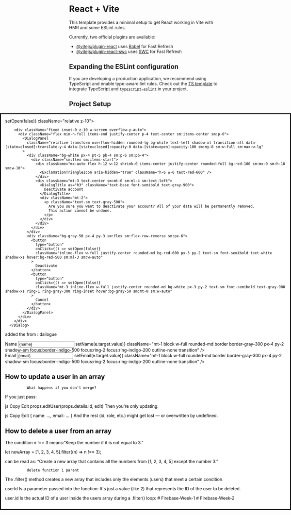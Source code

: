 # React + Vite

This template provides a minimal setup to get React working in Vite with HMR and some ESLint rules.

Currently, two official plugins are available:

- [@vitejs/plugin-react](https://github.com/vitejs/vite-plugin-react/blob/main/packages/plugin-react/README.md) uses [Babel](https://babeljs.io/) for Fast Refresh
- [@vitejs/plugin-react-swc](https://github.com/vitejs/vite-plugin-react-swc) uses [SWC](https://swc.rs/) for Fast Refresh

## Expanding the ESLint configuration

If you are developing a production application, we recommend using TypeScript and enable type-aware lint rules. Check out the [TS template](https://github.com/vitejs/vite/tree/main/packages/create-vite/template-react-ts) to integrate TypeScript and [`typescript-eslint`](https://typescript-eslint.io) in your project.











## Project Setup


   <Dialog open={open} onClose={() => setOpen(false)} className="relative z-10">
        <DialogBackdrop
          className="fixed inset-0 bg-gray-500/75 transition-opacity data-[state=closed]:opacity-0 data-[state=open]:opacity-100"
        />

        <div className="fixed inset-0 z-10 w-screen overflow-y-auto">
          <div className="flex min-h-full items-end justify-center p-4 text-center sm:items-center sm:p-0">
            <DialogPanel
              className="relative transform overflow-hidden rounded-lg bg-white text-left shadow-xl transition-all data-[state=closed]:translate-y-4 data-[state=closed]:opacity-0 data-[state=open]:opacity-100 sm:my-8 sm:w-full sm:max-w-lg"
            >
              <div className="bg-white px-4 pt-5 pb-4 sm:p-6 sm:pb-4">
                <div className="sm:flex sm:items-start">
                  <div className="mx-auto flex h-12 w-12 shrink-0 items-center justify-center rounded-full bg-red-100 sm:mx-0 sm:h-10 sm:w-10">
                    <ExclamationTriangleIcon aria-hidden="true" className="h-6 w-6 text-red-600" />
                  </div>
                  <div className="mt-3 text-center sm:mt-0 sm:ml-4 sm:text-left">
                    <DialogTitle as="h3" className="text-base font-semibold text-gray-900">
                      Deactivate account
                    </DialogTitle>
                    <div className="mt-2">
                      <p className="text-sm text-gray-500">
                        Are you sure you want to deactivate your account? All of your data will be permanently removed.
                        This action cannot be undone.
                      </p>
                    </div>
                  </div>
                </div>
              </div>
              <div className="bg-gray-50 px-4 py-3 sm:flex sm:flex-row-reverse sm:px-6">
                <button
                  type="button"
                  onClick={() => setOpen(false)}
                  className="inline-flex w-full justify-center rounded-md bg-red-600 px-3 py-2 text-sm font-semibold text-white shadow-xs hover:bg-red-500 sm:ml-3 sm:w-auto"
                >
                  Deactivate
                </button>
                <button
                  type="button"
                  onClick={() => setOpen(false)}
                  className="mt-3 inline-flex w-full justify-center rounded-md bg-white px-3 py-2 text-sm font-semibold text-gray-900 shadow-xs ring-1 ring-gray-300 ring-inset hover:bg-gray-50 sm:mt-0 sm:w-auto"
                >
                  Cancel
                </button>
              </div>
            </DialogPanel>
          </div>
        </div>
      </Dialog>








added the from :
dailogue

<div className="mt-4 space-y-4">
                      <div>
                        <label className="block text-sm font-medium text-gray-700">Name</label>
                        <input
                          type="text"
                          value={name}
                          onChange={(e) => setName(e.target.value)}
                          className="mt-1 block w-full rounded-md border border-gray-300 px-4 py-2 shadow-sm focus:border-indigo-500 focus:ring-2 focus:ring-indigo-200 outline-none transition"
                        />
                      </div>
                      <div>
                        <label className="block text-sm font-medium text-gray-700">Email</label>
                        <input
                          type="email"
                          value={email}
                          onChange={(e) => setEmail(e.target.value)}
                          className="mt-1 block w-full rounded-md border border-gray-300 px-4 py-2 shadow-sm focus:border-indigo-500 focus:ring-2 focus:ring-indigo-200 outline-none transition"
                        />
                      </div>
                    </div>
                  </div>
                </div>
              </div>


## How to update a user in an array
              What happens if you don’t merge?
If you just pass:

js
Copy
Edit
props.editUser(props.details.id, edit)
Then you're only updating:

js
Copy
Edit
{ name: ..., email: ... }
And the rest (id, role, etc.) might get lost — or overwritten by undefined.

## How to delete a user from an array

The condition n !== 3 means:“Keep the number if it is not equal to 3.”

let newArray = [1, 2, 3, 4, 5].filter((n) => n !== 3);

can be read as:
“Create a new array that contains all the numbers from [1, 2, 3, 4, 5] except the number 3.”

              delete function i parent 
The .filter() method creates a new array that includes only the elements (users) that meet a certain condition.


userId
Is a parameter passed into the function: It's just a value (like 2) that represents the ID of the user to be deleted.

 user.id
Is the actual ID of a user inside the users array during a .filter() loop: #   F i r e b a s e - W e e k - 1  
 #   F i r e b a s e - W e e k - 2  
 